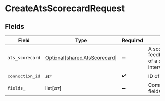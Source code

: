 # CreateAtsScorecardRequest


## Fields

| Field                                                                | Type                                                                 | Required                                                             | Description                                                          |
| -------------------------------------------------------------------- | -------------------------------------------------------------------- | -------------------------------------------------------------------- | -------------------------------------------------------------------- |
| `ats_scorecard`                                                      | [Optional[shared.AtsScorecard]](../../models/shared/atsscorecard.md) | :heavy_minus_sign:                                                   | A scorecard is feedback/assessment of a candidate's interview        |
| `connection_id`                                                      | *str*                                                                | :heavy_check_mark:                                                   | ID of the connection                                                 |
| `fields_`                                                            | list[*str*]                                                          | :heavy_minus_sign:                                                   | Comma-delimited fields to return                                     |